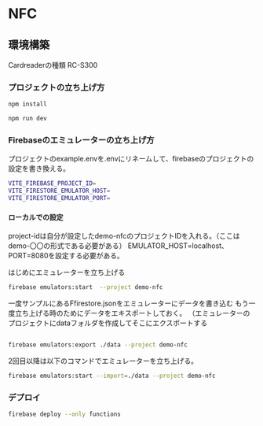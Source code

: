 # NFC

## 環境構築

Cardreaderの種類
RC-S300

### プロジェクトの立ち上げ方

```bash
npm install
```

```bash
npm run dev
```

### Firebaseのエミュレーターの立ち上げ方

プロジェクトのexample.envを.envにリネームして、firebaseのプロジェクトの設定を書き換える。

```bash
VITE_FIREBASE_PROJECT_ID=
VITE_FIRESTORE_EMULATOR_HOST=
VITE_FIRESTORE_EMULATOR_PORT=
```

#### ローカルでの設定

project-idは自分が設定したdemo-nfcのプロジェクトIDを入れる。（ここはdemo-〇〇の形式である必要がある）
EMULATOR_HOST=localhost、PORT=8080を設定する必要がある。

はじめにエミュレーターを立ち上げる

```bash
firebase emulators:start  --project demo-nfc
```

一度サンプルにあるFfirestore.jsonをエミュレーターにデータを書き込む
もう一度立ち上げる時のためにデータをエキスポートしておく。
（エミュレーターのプロジェクトにdataフォルダを作成してそこにエクスポートする

```bash

firebase emulators:export ./data --project demo-nfc
```

2回目以降は以下のコマンドでエミュレーターを立ち上げる。

```bash
firebase emulators:start --import=./data --project demo-nfc
```

### デプロイ

```bash
firebase deploy --only functions
```
